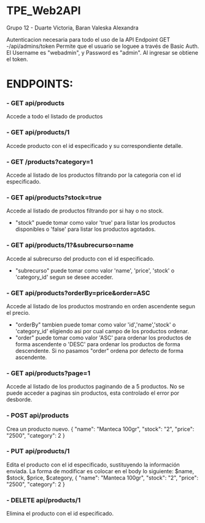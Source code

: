 # TPE_Web2API
Grupo 12 - Duarte Victoria, Baran Valeska Alexandra

Autenticacion necesaria para todo el uso de la API
Endpoint GET -/api/admins/token
Permite que el usuario se loguee a través de Basic Auth. El Username es "webadmin", 
 y Password es "admin". Al ingresar se obtiene el token.

# ENDPOINTS:

### - GET api/products
Accede a todo el listado de productos

### - GET api/products/1
Accede producto con el id especificado y su correspondiente detalle.

### - GET /products?category=1
Accede al listado de los productos filtrando por la categoria con el id especificado.

### - GET api/products?stock=true
Accede al listado de productos filtrando por si hay o no stock.
* "stock" puede tomar como valor 'true' para listar los productos disponibles o 'false' para listar los productos agotados.

### - GET api/products/1?&subrecurso=name
Accede al subrecurso del producto con el id especificado.
* "subrecurso" puede tomar como valor 'name', 'price', 'stock' o 'category_id' segun se desee acceder.

### - GET api/products?orderBy=price&order=ASC
Accede al listado de los productos mostrando en orden ascendente segun el precio.
* "orderBy" tambien puede tomar como valor 'id','name','stock' o 'category_id' eligiendo asi por cual campo de los productos ordenar.
* "order" puede tomar como valor 'ASC' para ordenar los productos de forma ascendente o 'DESC' para ordenar los productos de forma descendente. Si no pasamos "order" ordena por defecto de forma ascendente.

### - GET api/products?page=1
Accede al listado de los productos paginando de a 5 productos.
No se puede acceder a paginas sin productos, esta controlado el error por desborde.
 
### - POST api/products
Crea un producto nuevo.
                {
                   "name": "Manteca 100gr",
                   "stock": "2",
                   "price": "2500",
                   "category": 2
               }

### - PUT api/products/1

Edita el producto con el id especificado, sustituyendo la información enviada.
La forma de modificar es colocar en el body lo siguiente: $name, $stock, $price, $category,
               {
                   "name": "Manteca 100gr",
                   "stock": "2",
                   "price": "2500",
                   "category": 2
               }

### - DELETE api/products/1
Elimina el producto con el id especificado.
